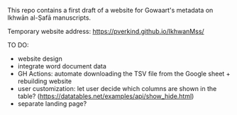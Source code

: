 This repo contains a first draft of a website for Gowaart's metadata on Ikhwān al-Ṣafā manuscripts. 

Temporary website address: https://pverkind.github.io/IkhwanMss/

TO DO: 
* website design
* integrate word document data
* GH Actions: automate downloading the TSV file from the Google sheet + rebuilding website
* user customization: let user decide which columns are shown in the table? (https://datatables.net/examples/api/show_hide.html)
* separate landing page?